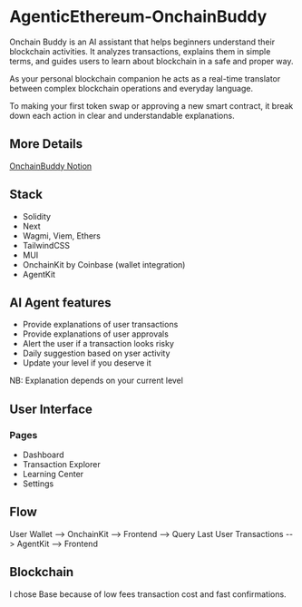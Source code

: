 # AgenticEthereum-OnchainBuddy

Onchain Buddy is an AI assistant that helps beginners understand their blockchain activities. It analyzes transactions, explains them in simple terms, and guides users to learn about blockchain in a safe and proper way.

As your personal blockchain companion he acts as a real-time translator between complex blockchain operations and everyday language.

To making your first token swap or approving a new smart contract, it break down each action in clear and understandable explanations.

## More Details

[OnchainBuddy Notion](https://www.notion.so/ETHGlobal_OnchainBuddy-18fa0cf912048044a489c3bb8ddce7f3?pvs=4)

## Stack

- Solidity
- Next
- Wagmi, Viem, Ethers
- TailwindCSS
- MUI
- OnchainKit by Coinbase (wallet integration)
- AgentKit

## AI Agent features

- Provide explanations of user transactions
- Provide explanations of user approvals
- Alert the user if a transaction looks risky
- Daily suggestion based on yser activity
- Update your level if you deserve it

NB: Explanation depends on your current level

## User Interface

### Pages

- Dashboard
- Transaction Explorer
- Learning Center
- Settings

## Flow

User Wallet --> OnchainKit --> Frontend --> Query Last User Transactions --> AgentKit --> Frontend

## Blockchain

I chose Base because of low fees transaction cost and fast confirmations.